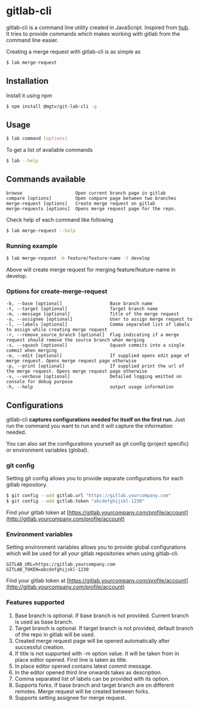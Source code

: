 gitlab-cli
==================

gitlab-cli is a command line utility created in JavaScript. Inspired from [hub](https://github.com/github/hub). It tries to provide commands which makes working with gitlab from the command line easier. 


Creating a merge request with gitlab-cli is as simple as

```sh
$ lab merge-request
```

## Installation

Install it using npm

```sh
$ npm install @mgtv/git-lab-cli -g
```

## Usage

```sh
$ lab command [options]
```

To get a list of available commands

```sh
$ lab --help
```

## Commands available

    browse                    Open current branch page in gitlab
    compare [options]         Open compare page between two branches
    merge-request [options]   Create merge request on gitlab
    merge-requests [options]  Opens merge request page for the repo.

Check help of each command like following 

```sh
$ lab merge-request --help
```

### Running example

```sh
$ lab merge-request -b feature/feature-name -t develop
```

Above will create merge request for merging feature/feature-name in develop.

### Options for create-merge-request

    -b, --base [optional]                  Base branch name
    -t, --target [optional]                Target branch name
    -m, --message [optional]               Title of the merge request
    -a, --assignee [optional]              User to assign merge request to
    -l, --labels [optional]                Comma separated list of labels to assign while creating merge request
    -r, --remove_source_branch [optional]  Flag indicating if a merge request should remove the source branch when merging
    -s, --squash [optional]                Squash commits into a single commit when merging
    -e, --edit [optional]                  If supplied opens edit page of merge request. Opens merge request page otherwise
    -p, --print [optional]                 If supplied print the url of the merge request. Opens merge request page otherwise
    -v, --verbose [optional]               Detailed logging emitted on console for debug purpose
    -h, --help                             output usage information

## Configurations

gitlab-cli **captures configurations needed for itself on the first run**. Just run the command you want to run and it will capture the information needed. 

You can also set the configurations yourself as git config (project specific) or environment variables (global).

### git config

Setting git config allows you to provide separate configurations for each gitlab repository. 

```sh
$ git config --add gitlab.url "https://gitlab.yourcompany.com"
$ git config --add gitlab.token "abcdefghijskl-1230"
```

Find your gitlab token at [https://gitlab.yourcompany.com/profile/account](http://gitlab.yourcompany.com/profile/account)

### Environment variables

Setting environment variables allows you to provide global configurations which will be used for all your gitlab repositories when using gitlab-cli. 

    GITLAB_URL=https://gitlab.yourcompany.com
    GITLAB_TOKEN=abcdefghijskl-1230

Find your gitlab token at [https://gitlab.yourcompany.com/profile/account](http://gitlab.yourcompany.com/profile/account)

### Features supported 

1. Base branch is optional. If base branch is not provided. Current branch is used as base branch.
2. Target branch is optional. If target branch is not provided, default branch of the repo in gitlab will be used. 
3. Created merge request page will be opened automatically after successful creation.
4. If title is not supported with -m option value. It will be taken from in place editor opened. First line is taken as title.
5. In place editor opened contains latest commit message.
6. In the editor opened third line onwards takes as description.
7. Comma separated list of labels can be provided with its option.
8. Supports forks. If base branch and target branch are on different remotes. Merge request will be created between forks.
9. Supports setting assignee for merge request. 
